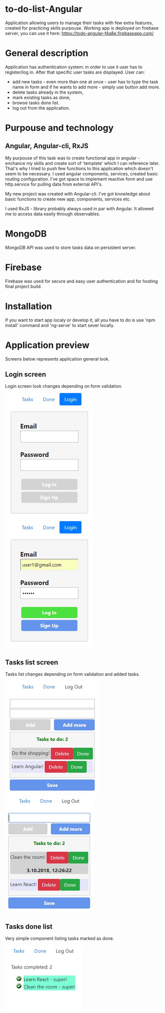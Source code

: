 # to-do-list-Angular
Application allowing users to manage their tasks with few extra features, created for practicing skills purpouse. Working app is deployed
on firebase server, you can use it here: https://todo-angular-f4a8e.firebaseapp.com/

# General description

Application has authentication system: in order to use it user has to register/log in.
After that specific user tasks are displayed. User can:
- add new tasks - even more than one at once - user has to type the task name in form and if he wants to 
add more - simply use button add more.
- delete tasks already in the system,
- mark existing tasks as done,
- browse tasks done list.
- log out from the application. 

# Purpouse and technology

## Angular, Angular-cli, RxJS

My purpouse of this task was to create functional app in angular - enchance my skills and create
sort of 'template' which I can reference later. That's why I tried to push few functions to this application
which doesn't seem to be necessary. I used angular components, services, created basic routing configuration. I've
got space to implement reactive form and use http.service for pulling data from external API's.

My new project was created with Angular-cli. I've got knowledge about basic functions to create new app, components, 
services etc.

I used RxJS - library probably always used in par with Angular. It allowed me to access data easily through observables.
# MongoDB

MongoDB API was used to store tasks data on persistent server.

# Firebase

Firebase was used for secure and easy user authentication and for hosting final project build. 


# Installation

If you want to start app localy or develop it, all you have to do is use 'npm install' command and 'ng-serve' to start
sever locally.

# Application preview

Screens below represents application general look.

## Login screen

Login screen look changes depending on form validation.


![Login screen - invalid form](img/1.jpg)
![Login screen - valid form](img/2.jpg)

## Tasks list screen

Tasks list changes depending on form validation and added tasks.


![Tasks list](img/3.jpg)
![Tasks list - mouseover](img/4.jpg)

## Tasks done list

Very simple component listing tasks marked as done.


![Tasks done list](img/5.jpg)
